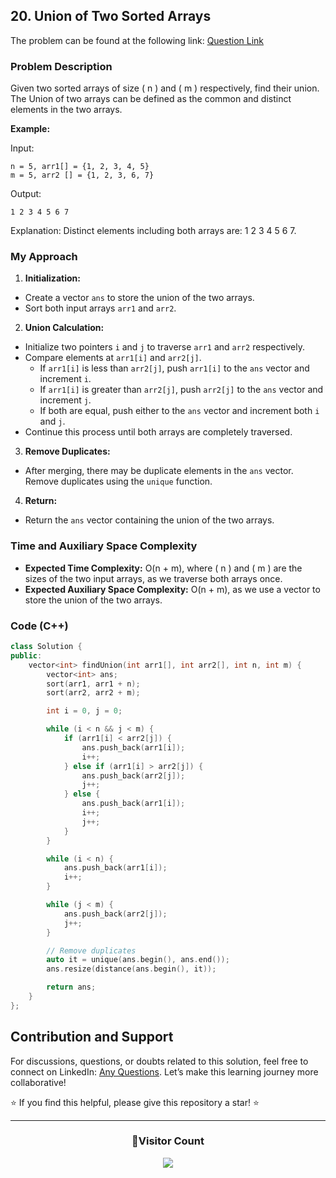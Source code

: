 ## 20. Union of Two Sorted Arrays

The problem can be found at the following link: [Question Link](https://www.geeksforgeeks.org/problems/union-of-two-sorted-arrays-1587115621/1)

### Problem Description

Given two sorted arrays of size \( n \) and \( m \) respectively, find their union. The Union of two arrays can be defined as the common and distinct elements in the two arrays.

**Example:**

Input:

```
n = 5, arr1[] = {1, 2, 3, 4, 5}
m = 5, arr2 [] = {1, 2, 3, 6, 7}
```

Output:

```
1 2 3 4 5 6 7
```

Explanation:
Distinct elements including both arrays are: 1 2 3 4 5 6 7.

### My Approach

1. **Initialization:**

- Create a vector `ans` to store the union of the two arrays.
- Sort both input arrays `arr1` and `arr2`.

2. **Union Calculation:**

- Initialize two pointers `i` and `j` to traverse `arr1` and `arr2` respectively.
- Compare elements at `arr1[i]` and `arr2[j]`.
  - If `arr1[i]` is less than `arr2[j]`, push `arr1[i]` to the `ans` vector and increment `i`.
  - If `arr1[i]` is greater than `arr2[j]`, push `arr2[j]` to the `ans` vector and increment `j`.
  - If both are equal, push either to the `ans` vector and increment both `i` and `j`.
- Continue this process until both arrays are completely traversed.

3. **Remove Duplicates:**

- After merging, there may be duplicate elements in the `ans` vector. Remove duplicates using the `unique` function.

4. **Return:**

- Return the `ans` vector containing the union of the two arrays.

### Time and Auxiliary Space Complexity

- **Expected Time Complexity:** O(n + m), where \( n \) and \( m \) are the sizes of the two input arrays, as we traverse both arrays once.
- **Expected Auxiliary Space Complexity:** O(n + m), as we use a vector to store the union of the two arrays.

### Code (C++)

```cpp
class Solution {
public:
    vector<int> findUnion(int arr1[], int arr2[], int n, int m) {
        vector<int> ans;
        sort(arr1, arr1 + n);
        sort(arr2, arr2 + m);

        int i = 0, j = 0;

        while (i < n && j < m) {
            if (arr1[i] < arr2[j]) {
                ans.push_back(arr1[i]);
                i++;
            } else if (arr1[i] > arr2[j]) {
                ans.push_back(arr2[j]);
                j++;
            } else {
                ans.push_back(arr1[i]);
                i++;
                j++;
            }
        }

        while (i < n) {
            ans.push_back(arr1[i]);
            i++;
        }

        while (j < m) {
            ans.push_back(arr2[j]);
            j++;
        }

        // Remove duplicates
        auto it = unique(ans.begin(), ans.end());
        ans.resize(distance(ans.begin(), it));

        return ans;
    }
};
```

## Contribution and Support

For discussions, questions, or doubts related to this solution, feel free to connect on LinkedIn: [Any Questions](https://www.linkedin.com/in/patel-hetkumar-sandipbhai-8b110525a/). Let’s make this learning journey more collaborative!

⭐ If you find this helpful, please give this repository a star! ⭐

---

<div align="center">
  <h3><b>📍Visitor Count</b></h3>
</div>

<p align="center">
  <img src="https://profile-counter.glitch.me/Hunterdii/count.svg" />
</p>
